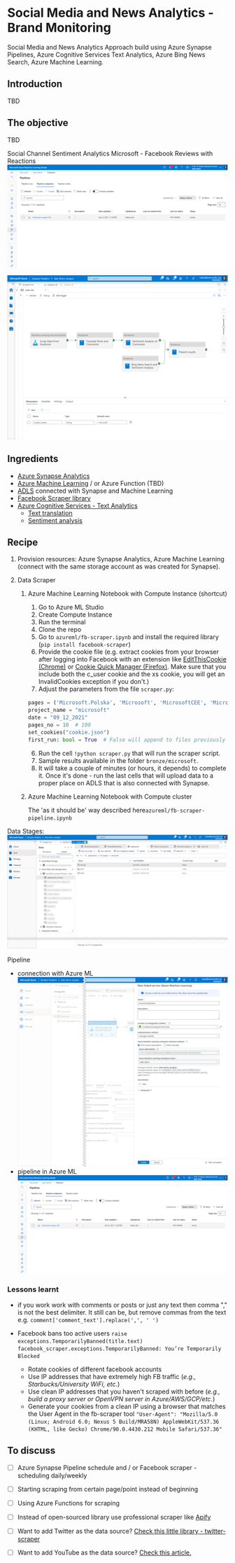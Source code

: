# Social Media and News Analytics - Brand Monitoring
Social Media and News Analytics Approach build using Azure Synapse Pipelines, Azure Cognitive Services Text Analytics, Azure Bing News Search, Azure Machine Learning.



## Introduction

TBD



## The objective

TBD

Social Channel Sentiment Analytics Microsoft - Facebook Reviews with Reactions
[![Social Channel Sentiment Analytics Microsoft - Facebook Reviews with Reactions](https://raw.githubusercontent.com/ekote/sman-analytics/main/assets/azure_ml_pipeline.png)](https://app.powerbi.com/view?r=eyJrIjoiZjgzMTg4MGQtNmUxNC00OGJhLThhY2MtNGJlNjcyMzM4YzVhIiwidCI6IjVmY2JhM2RlLTBkNGMtNGZlNi05ZjkwLTUyN2FhN2U2NjU5YyIsImMiOjl9&pageName=ReportSectionf4051e1182eb017d3e11)

![ArchDiagram](https://raw.githubusercontent.com/ekote/sman-analytics/main/assets/synapse-pipeline-diagram.png) 



## Ingredients

- [Azure Synapse Analytics](https://docs.microsoft.com/en-us/azure/synapse-analytics/overview-what-is) 
- [Azure Machine Learning](https://docs.microsoft.com/en-us/azure/machine-learning/) / or Azure Function (TBD)
- [ADLS](https://docs.microsoft.com/en-us/azure/storage/blobs/data-lake-storage-introduction) connected with Synapse and Machine Learning
- [Facebook Scraper library](https://github.com/kevinzg/facebook-scraper/ ) 
- [Azure Cognitive Services - Text Analytics](https://azure.microsoft.com/en-us/services/cognitive-services/text-analytics/)
  - [Text translation](https://docs.microsoft.com/en-us/azure/cognitive-services/translator/)
  - [Sentiment analysis](https://docs.microsoft.com/en-us/azure/cognitive-services/language-service/sentiment-opinion-mining/overview)



## Recipe

1. Provision resources: Azure Synapse Analytics, Azure Machine Learning (connect with the same storage account as was created for Synapse). 

2. Data Scraper

   1. Azure Machine Learning Notebook with Compute Instance (shortcut)

      1. Go to Azure ML Studio
      1. Create Compute Instance
      1. Run the terminal
      1. Clone the repo
      1. Go to `azureml/fb-scraper.ipynb` and install the required library (`pip install facebook-scraper`)
      1. Provide the cookie file (e.g.  extract cookies from your browser after logging into Facebook with an extension like [EditThisCookie (Chrome)](https://chrome.google.com/webstore/detail/editthiscookie/fngmhnnpilhplaeedifhccceomclgfbg?hl=en) or [Cookie Quick Manager (Firefox)](https://addons.mozilla.org/en-US/firefox/addon/cookie-quick-manager/). Make sure that you include both the c_user cookie and the xs cookie, you will get an InvalidCookies exception if you don't.)
      1. Adjust the parameters from the file `scraper.py`:

      ```python
      pages = ('Microsoft.Polska', 'Microsoft', 'MicrosoftCEE', 'MicrosoftUKEducation')
      project_name = "microsoft"
      date = "09_12_2021"
      pages_no = 10  # 100
      set_cookies("cookie.json")
      first_run: bool = True  # False will append to files previously created
      ```

      6. Run the cell `!python scraper.py` that will run the scraper script. 
      7. Sample results available in the folder `bronze/microsoft`. 
      8. It will take a couple of minutes (or hours, it depends) to complete it. Once it's done - run the last cells that will upload data to a proper place on ADLS that is also connected with Synapse.  

   2. Azure Machine Learning Notebook with Compute cluster 

      The 'as it should be' way described here`azureml/fb-scraper-pipeline.ipynb` 

   
Data Stages:
![DataStages](https://raw.githubusercontent.com/ekote/sman-analytics/main/assets/data_stages.png) 


Pipeline
- connection with Azure ML
![service_principal_azureml](https://raw.githubusercontent.com/ekote/sman-analytics/main/assets/service_principal_azureml.png) 
- pipeline in Azure ML
![AzureMLSP](https://raw.githubusercontent.com/ekote/sman-analytics/main/assets/azure_ml_pipeline.png) 



### Lessons learnt

- if you work work with comments or posts or just any text then comma "," is not the best delimiter. It still can be, but remove commas from the text e.g. `comment['comment_text'].replace(',', ' ')`

- Facebook bans too active users `raise exceptions.TemporarilyBanned(title.text)
  facebook_scraper.exceptions.TemporarilyBanned: You’re Temporarily Blocked`

  - Rotate cookies of different facebook accounts
  - Use IP addresses that have extremely high FB traffic (*e.g., Starbucks/University WiFi, etc.*)
  - Use clean IP addresses that you haven't scraped with before (*e.g., build a proxy server or OpenVPN server in Azure/AWS/GCP/etc.*)
  - Generate your cookies from a clean IP using a browser that matches the User Agent in the fb-scraper tool `"User-Agent": "Mozilla/5.0 (Linux; Android 6.0; Nexus 5 Build/MRA58N) AppleWebKit/537.36 (KHTML, like Gecko) Chrome/90.0.4430.212 Mobile Safari/537.36"`

  



## To discuss

- [ ] Azure Synapse Pipeline schedule and / or Facebook scraper - scheduling daily/weekly
- [ ] Starting scraping from certain page/point instead of beginning 
- [ ] Using Azure Functions for scraping
- [ ] Instead of open-sourced library use professional scraper like [Apify](https://apify.com/pocesar/facebook-pages-scraper)
- [ ] Want to add Twitter as the data source? [Check this little library - twitter-scraper](https://github.com/bisguzar/twitter-scraper)
- [ ] Want to add YouTube as the data source? [Check this article.](https://techcommunity.microsoft.com/t5/azure-synapse-analytics-blog/azure-synapse-pipelines-for-social-media-youtube-example/ba-p/2615156)


